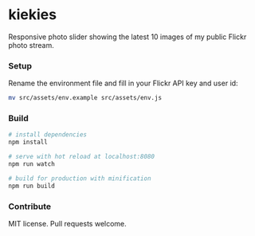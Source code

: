 # kiekies

Responsive photo slider showing the latest 10 images of my public Flickr photo stream.

### Setup

Rename the environment file and fill in your Flickr API key and user id:

``` bash
mv src/assets/env.example src/assets/env.js
```


### Build

``` bash
# install dependencies
npm install

# serve with hot reload at localhost:8080
npm run watch

# build for production with minification
npm run build
```

### Contribute

MIT license. Pull requests welcome.
